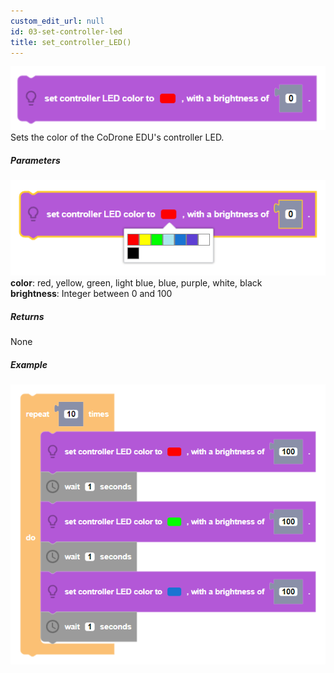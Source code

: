```yaml
---
custom_edit_url: null
id: 03-set-controller-led
title: set_controller_LED()
---
```


![set drone led block image](set_controller_led.PNG)
Sets the color of the CoDrone EDU's controller LED.

##### Parameters               
![set drone led block param image](set_controller_LED_params.PNG)<br />
**color**: red, yellow, green, light blue, blue, purple, white, black <br />
**brightness**: Integer between 0 and 100 <br /> 

##### Returns

None

##### Example

![set drone led example](set_controller_led_example.PNG)

